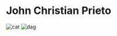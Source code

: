 # John Christian Prieto

![cat](https://media.tenor.com/images/ef1cfa38bfa0d9d01fa77d3166dfa9a9/tenor.gif)
![dag](https://hdsmileys.com/wp-content/uploads/2018/06/bettakuma-wavy-walk.gif)